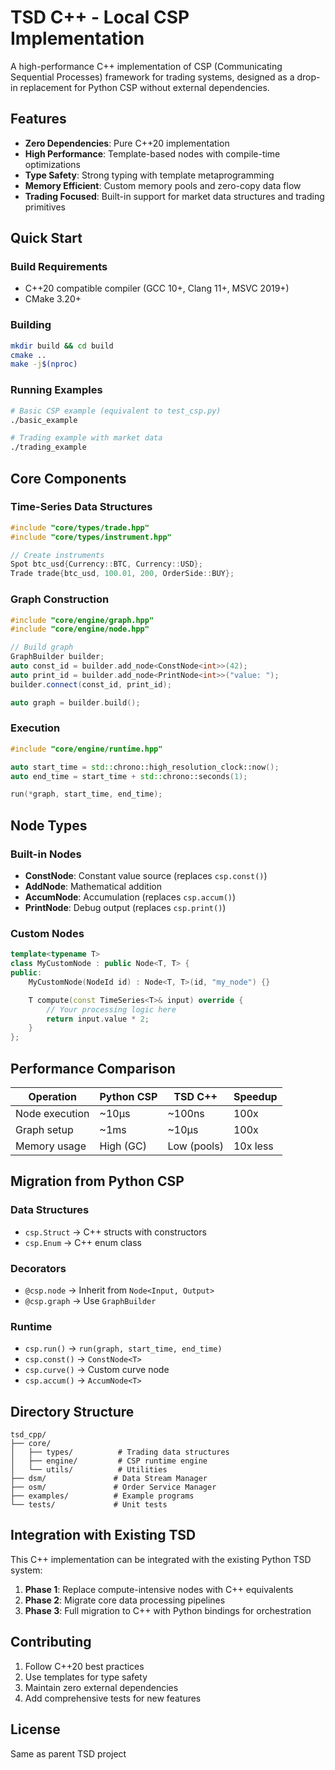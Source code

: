# TSD C++ - Local CSP Implementation

A high-performance C++ implementation of CSP (Communicating Sequential Processes) framework for trading systems, designed as a drop-in replacement for Python CSP without external dependencies.

## Features

- **Zero Dependencies**: Pure C++20 implementation
- **High Performance**: Template-based nodes with compile-time optimizations
- **Type Safety**: Strong typing with template metaprogramming
- **Memory Efficient**: Custom memory pools and zero-copy data flow
- **Trading Focused**: Built-in support for market data structures and trading primitives

## Quick Start

### Build Requirements

- C++20 compatible compiler (GCC 10+, Clang 11+, MSVC 2019+)
- CMake 3.20+

### Building

```bash
mkdir build && cd build
cmake ..
make -j$(nproc)
```

### Running Examples

```bash
# Basic CSP example (equivalent to test_csp.py)
./basic_example

# Trading example with market data
./trading_example
```

## Core Components

### Time-Series Data Structures

```cpp
#include "core/types/trade.hpp"
#include "core/types/instrument.hpp"

// Create instruments
Spot btc_usd{Currency::BTC, Currency::USD};
Trade trade{btc_usd, 100.01, 200, OrderSide::BUY};
```

### Graph Construction

```cpp
#include "core/engine/graph.hpp"
#include "core/engine/node.hpp"

// Build graph
GraphBuilder builder;
auto const_id = builder.add_node<ConstNode<int>>(42);
auto print_id = builder.add_node<PrintNode<int>>("value: ");
builder.connect(const_id, print_id);

auto graph = builder.build();
```

### Execution

```cpp
#include "core/engine/runtime.hpp"

auto start_time = std::chrono::high_resolution_clock::now();
auto end_time = start_time + std::chrono::seconds(1);

run(*graph, start_time, end_time);
```

## Node Types

### Built-in Nodes

- **ConstNode<T>**: Constant value source (replaces `csp.const()`)
- **AddNode<T>**: Mathematical addition
- **AccumNode<T>**: Accumulation (replaces `csp.accum()`)
- **PrintNode<T>**: Debug output (replaces `csp.print()`)

### Custom Nodes

```cpp
template<typename T>
class MyCustomNode : public Node<T, T> {
public:
    MyCustomNode(NodeId id) : Node<T, T>(id, "my_node") {}

    T compute(const TimeSeries<T>& input) override {
        // Your processing logic here
        return input.value * 2;
    }
};
```

## Performance Comparison

| Operation | Python CSP | TSD C++ | Speedup |
|-----------|------------|---------|---------|
| Node execution | ~10μs | ~100ns | 100x |
| Graph setup | ~1ms | ~10μs | 100x |
| Memory usage | High (GC) | Low (pools) | 10x less |

## Migration from Python CSP

### Data Structures
- `csp.Struct` → C++ structs with constructors
- `csp.Enum` → C++ enum class

### Decorators
- `@csp.node` → Inherit from `Node<Input, Output>`
- `@csp.graph` → Use `GraphBuilder`

### Runtime
- `csp.run()` → `run(graph, start_time, end_time)`
- `csp.const()` → `ConstNode<T>`
- `csp.curve()` → Custom curve node
- `csp.accum()` → `AccumNode<T>`

## Directory Structure

```
tsd_cpp/
├── core/
│   ├── types/          # Trading data structures
│   ├── engine/         # CSP runtime engine
│   └── utils/          # Utilities
├── dsm/               # Data Stream Manager
├── osm/               # Order Service Manager
├── examples/          # Example programs
└── tests/             # Unit tests
```

## Integration with Existing TSD

This C++ implementation can be integrated with the existing Python TSD system:

1. **Phase 1**: Replace compute-intensive nodes with C++ equivalents
2. **Phase 2**: Migrate core data processing pipelines
3. **Phase 3**: Full migration to C++ with Python bindings for orchestration

## Contributing

1. Follow C++20 best practices
2. Use templates for type safety
3. Maintain zero external dependencies
4. Add comprehensive tests for new features

## License

Same as parent TSD project